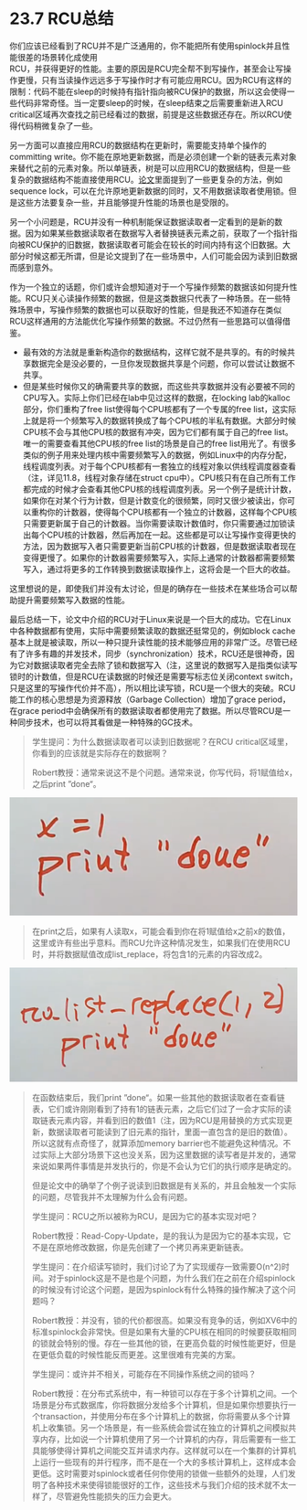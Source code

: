 # 23.7 RCU总结

你们应该已经看到了RCU并不是广泛通用的，你不能把所有使用spinlock并且性能很差的场景转化成使用\
RCU，并获得更好的性能。主要的原因是RCU完全帮不到写操作，甚至会让写操作更慢，只有当读操作远远多于写操作时才有可能应用RCU。因为RCU有这样的限制：代码不能在sleep的时候持有指针指向被RCU保护的数据，所以这会使得一些代码非常奇怪。当一定要sleep的时候，在sleep结束之后需要重新进入RCU critical区域再次查找之前已经看过的数据，前提是这些数据还存在。所以RCU使得代码稍微复杂了一些。

另一方面可以直接应用RCU的数据结构在更新时，需要能支持单个操作的committing write。你不能在原地更新数据，而是必须创建一个新的链表元素对象来替代之前的元素对象。所以单链表，树是可以应用RCU的数据结构，但是一些复杂的数据结构不能直接使用RCU。[论文](https://pdos.csail.mit.edu/6.828/2020/readings/rcu-decade-later.pdf)里面提到了一些更复杂的方法，例如sequence lock，可以在允许原地更新数据的同时，又不用数据读取者使用锁。但是这些方法要复杂一些，并且能够提升性能的场景也是受限的。

另一个小问题是，RCU并没有一种机制能保证数据读取者一定看到的是新的数据。因为如果某些数据读取者在数据写入者替换链表元素之前，获取了一个指针指向被RCU保护的旧数据，数据读取者可能会在较长的时间内持有这个旧数据。大部分时候这都无所谓，但是论文提到了在一些场景中，人们可能会因为读到旧数据而感到意外。

作为一个独立的话题，你们或许会想知道对于一个写操作频繁的数据该如何提升性能。RCU只关心读操作频繁的数据，但是这类数据只代表了一种场景。在一些特殊场景中，写操作频繁的数据也可以获取好的性能，但是我还不知道存在类似RCU这样通用的方法能优化写操作频繁的数据。不过仍然有一些思路可以值得借鉴。

* 最有效的方法就是重新构造你的数据结构，这样它就不是共享的。有的时候共享数据完全是没必要的，一旦你发现数据共享是个问题，你可以尝试让数据不共享。
* 但是某些时候你又的确需要共享的数据，而这些共享数据并没有必要被不同的CPU写入。实际上你们已经在lab中见过这样的数据，在locking lab的kalloc部分，你们重构了free list使得每个CPU核都有了一个专属的free list，这实际上就是将一个频繁写入的数据转换成了每个CPU核的半私有数据。大部分时候CPU核不会与其他CPU核的数据有冲突，因为它们都有属于自己的free list。唯一的需要查看其他CPU核的free list的场景是自己的free list用光了。有很多类似的例子用来处理内核中需要频繁写入的数据，例如Linux中的内存分配，线程调度列表。对于每个CPU核都有一套独立的线程对象以供线程调度器查看（注，详见11.8，线程对象存储在struct cpu中）。CPU核只有在自己所有工作都完成的时候才会查看其他CPU核的线程调度列表。另一个例子是统计计数，如果你在对某个行为计数，但是计数变化的很频繁，同时又很少被读出，你可以重构你的计数器，使得每个CPU核都有一个独立的计数器，这样每个CPU核只需要更新属于自己的计数器。当你需要读取计数值时，你只需要通过加锁读出每个CPU核的计数器，然后再加在一起。这些都是可以让写操作变得更快的方法，因为数据写入者只需要更新当前CPU核的计数器，但是数据读取者现在变得更慢了。如果你的计数器需要频繁写入，实际上通常的计数器都需要频繁写入，通过将更多的工作转换到数据读取操作上，这将会是一个巨大的收益。

这里想说的是，即使我们并没有太讨论，但是的确存在一些技术在某些场合可以帮助提升需要频繁写入数据的性能。

最后总结一下，论文中介绍的RCU对于Linux来说是一个巨大的成功。它在Linux中各种数据都有使用，实际中需要频繁读取的数据还挺常见的，例如block cache基本上就是被读取，所以一种只提升读性能的技术能够应用的非常广泛。尽管已经有了许多有趣的并发技术，同步（synchronization）技术，RCU还是很神奇，因为它对数据读取者完全去除了锁和数据写入（注，这里说的数据写入是指类似读写锁时的计数值，但是RCU在读数据的时候还是需要写标志位关闭context switch，只是这里的写操作代价并不高），所以相比读写锁，RCU是一个很大的突破。RCU能工作的核心思想是为资源释放（Garbage Collection）增加了grace period，在grace period中会确保所有的数据读取者都使用完了数据。所以尽管RCU是一种同步技术，也可以将其看做是一种特殊的GC技术。

> 学生提问：为什么数据读取者可以读到旧数据呢？在RCU critical区域里，你看到的应该就是实际存在的数据啊？
>
> Robert教授：通常来说这不是个问题。通常来说，你写代码，将1赋值给x，之后print ”done“。

![](<../gitbook/assets/image (517).png>)

> 在print之后，如果有人读取x，可能会看到你在将1赋值给x之前x的数值，这里或许有些出乎意料。而RCU允许这种情况发生，如果我们在使用RCU时，并将数据赋值改成list\_replace，将包含1的元素的内容改成2。

![](<../gitbook/assets/image (620).png>)

> 在函数结束后，我们print ”done“。如果一些其他的数据读取者在查看链表，它们或许刚刚看到了持有1的链表元素，之后它们过了一会才实际的读取链表元素内容，并看到旧的数值1（注，因为RCU是用替换的方式实现更新，数据读取者可能读到了旧元素的指针，里面一直包含的是旧的数值）。所以这就有点奇怪了，就算添加memory barrier也不能避免这种情况。不过实际上大部分场景下这也没关系，因为这里数据的读写者是并发的，通常来说如果两件事情是并发执行的，你是不会认为它们的执行顺序是确定的。
>
> 但是论文中的确举了个例子说读到旧数据是有关系的，并且会触发一个实际的问题，尽管我并不太理解为什么会有问题。
>
> 学生提问：RCU之所以被称为RCU，是因为它的基本实现对吧？
>
> Robert教授：Read-Copy-Update，是的我认为是因为它的基本实现，它不是在原地修改数据，你是先创建了一个拷贝再来更新链表。
>
> 学生提问：在介绍读写锁时，我们讨论了为了实现缓存一致需要O(n^2)时间。对于spinlock这是不是也是个问题，为什么我们在之前在介绍spinlock的时候没有讨论这个问题，是因为spinlock有什么特殊的操作解决了这个问题吗？
>
> Robert教授：并没有，锁的代价都很高。如果没有竞争的话，例如XV6中的标准spinlock会非常快。但是如果有大量的CPU核在相同的时候要获取相同的锁就会特别的慢。存在一些其他的锁，在更高负载的时候性能更好，但是在更低负载的时候性能反而更差。这里很难有完美的方案。
>
> 学生提问：或许并不相关，可能存在不同操作系统之间的锁吗？
>
> Robert教授：在分布式系统中，有一种锁可以存在于多个计算机之间。一个场景是分布式数据库，你将数据分发给多个计算机，但是如果你想要执行一个transaction，并使用分布在多个计算机上的数据，你将需要从多个计算机上收集锁。另一个场景是，有一些系统会尝试在独立的计算机之间模拟共享内存，比如说一个计算机使用了另一个计算机的内存，背后需要有一些工具能够使得计算机之间能交互并请求内存。这样就可以在一个集群的计算机上运行一些现有的并行程序，而不是在一个大的多核计算机上，这样成本会更低。这时需要对spinlock或者任何你使用的锁做一些额外的处理，人们发明了各种技术来使得锁能很好的工作，这些技术与我们介绍的技术就不太一样了，尽管避免性能损失的压力会更大。
